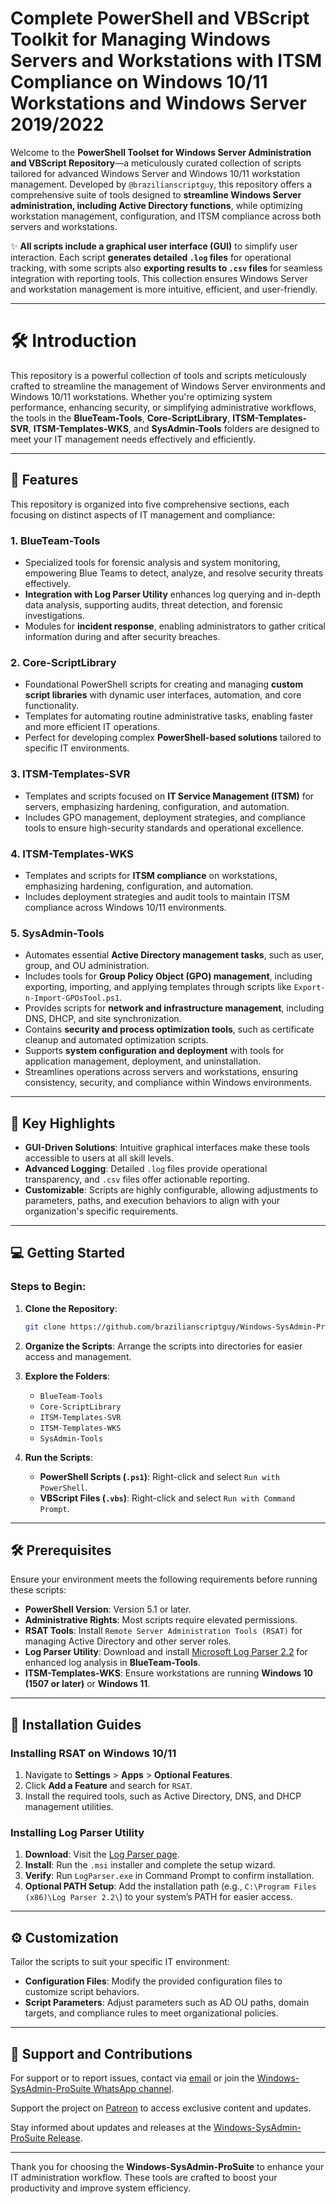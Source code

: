 # Complete PowerShell and VBScript Toolkit for Managing Windows Servers and Workstations with ITSM Compliance on Windows 10/11 Workstations and Windows Server 2019/2022

Welcome to the **PowerShell Toolset for Windows Server Administration and VBScript Repository**—a meticulously curated collection of scripts tailored for advanced Windows Server and Windows 10/11 workstation management. Developed by `@brazilianscriptguy`, this repository offers a comprehensive suite of tools designed to **streamline Windows Server administration, including Active Directory functions**, while optimizing workstation management, configuration, and ITSM compliance across both servers and workstations.

✨ **All scripts include a graphical user interface (GUI)** to simplify user interaction. Each script **generates detailed `.log` files** for operational tracking, with some scripts also **exporting results to `.csv` files** for seamless integration with reporting tools. This collection ensures Windows Server and workstation management is more intuitive, efficient, and user-friendly.

--- 

# 🛠️ Introduction

This repository is a powerful collection of tools and scripts meticulously crafted to streamline the management of Windows Server environments and Windows 10/11 workstations. Whether you're optimizing system performance, enhancing security, or simplifying administrative workflows, the tools in the **BlueTeam-Tools**, **Core-ScriptLibrary**, **ITSM-Templates-SVR**, **ITSM-Templates-WKS**, and **SysAdmin-Tools** folders are designed to meet your IT management needs effectively and efficiently.

---

## 🚀 Features

This repository is organized into five comprehensive sections, each focusing on distinct aspects of IT management and compliance:

### **1. BlueTeam-Tools**
   - Specialized tools for forensic analysis and system monitoring, empowering Blue Teams to detect, analyze, and resolve security threats effectively.
   - **Integration with Log Parser Utility** enhances log querying and in-depth data analysis, supporting audits, threat detection, and forensic investigations.
   - Modules for **incident response**, enabling administrators to gather critical information during and after security breaches.

### **2. Core-ScriptLibrary**
   - Foundational PowerShell scripts for creating and managing **custom script libraries** with dynamic user interfaces, automation, and core functionality.
   - Templates for automating routine administrative tasks, enabling faster and more efficient IT operations.
   - Perfect for developing complex **PowerShell-based solutions** tailored to specific IT environments.

### **3. ITSM-Templates-SVR**
   - Templates and scripts focused on **IT Service Management (ITSM)** for servers, emphasizing hardening, configuration, and automation.
   - Includes GPO management, deployment strategies, and compliance tools to ensure high-security standards and operational excellence.

### **4. ITSM-Templates-WKS**
   - Templates and scripts for **ITSM compliance** on workstations, emphasizing hardening, configuration, and automation.
   - Includes deployment strategies and audit tools to maintain ITSM compliance across Windows 10/11 environments.

### **5. SysAdmin-Tools**
   - Automates essential **Active Directory management tasks**, such as user, group, and OU administration.  
   - Includes tools for **Group Policy Object (GPO) management**, including exporting, importing, and applying templates through scripts like `Export-n-Import-GPOsTool.ps1`.  
   - Provides scripts for **network and infrastructure management**, including DNS, DHCP, and site synchronization.  
   - Contains **security and process optimization tools**, such as certificate cleanup and automated optimization scripts.  
   - Supports **system configuration and deployment** with tools for application management, deployment, and uninstallation.  
   - Streamlines operations across servers and workstations, ensuring consistency, security, and compliance within Windows environments.

---

## 🌟 Key Highlights

- **GUI-Driven Solutions**: Intuitive graphical interfaces make these tools accessible to users at all skill levels.
- **Advanced Logging**: Detailed `.log` files provide operational transparency, and `.csv` files offer actionable reporting.
- **Customizable**: Scripts are highly configurable, allowing adjustments to parameters, paths, and execution behaviors to align with your organization's specific requirements.

---

## 💻 Getting Started

### Steps to Begin:

1. **Clone the Repository**:
   ```bash
   git clone https://github.com/brazilianscriptguy/Windows-SysAdmin-ProSuite.git
   ```

2. **Organize the Scripts**: Arrange the scripts into directories for easier access and management.

3. **Explore the Folders**:
   - `BlueTeam-Tools`
   - `Core-ScriptLibrary`
   - `ITSM-Templates-SVR`
   - `ITSM-Templates-WKS`
   - `SysAdmin-Tools`

4. **Run the Scripts**:
   - **PowerShell Scripts (`.ps1`)**: Right-click and select `Run with PowerShell`.
   - **VBScript Files (`.vbs`)**: Right-click and select `Run with Command Prompt`.

---

## 🛠️ Prerequisites

Ensure your environment meets the following requirements before running these scripts:

- **PowerShell Version**: Version 5.1 or later.
- **Administrative Rights**: Most scripts require elevated permissions.
- **RSAT Tools**: Install `Remote Server Administration Tools (RSAT)` for managing Active Directory and other server roles.
- **Log Parser Utility**: Download and install [Microsoft Log Parser 2.2](https://www.microsoft.com/en-us/download/details.aspx?id=24659) for enhanced log analysis in **BlueTeam-Tools**.
- **ITSM-Templates-WKS**: Ensure workstations are running **Windows 10 (1507 or later)** or **Windows 11**.

---

## 🔧 Installation Guides

### **Installing RSAT on Windows 10/11**

1. Navigate to **Settings** > **Apps** > **Optional Features**.  
2. Click **Add a Feature** and search for `RSAT`.  
3. Install the required tools, such as Active Directory, DNS, and DHCP management utilities.

### **Installing Log Parser Utility**

1. **Download**: Visit the [Log Parser page](https://www.microsoft.com/en-us/download/details.aspx?id=24659).  
2. **Install**: Run the `.msi` installer and complete the setup wizard.  
3. **Verify**: Run `LogParser.exe` in Command Prompt to confirm installation.  
4. **Optional PATH Setup**: Add the installation path (e.g., `C:\Program Files (x86)\Log Parser 2.2\`) to your system’s PATH for easier access.

---

## ⚙️ Customization

Tailor the scripts to suit your specific IT environment:

- **Configuration Files**: Modify the provided configuration files to customize script behaviors.  
- **Script Parameters**: Adjust parameters such as AD OU paths, domain targets, and compliance rules to meet organizational policies.

---

## 🤝 Support and Contributions

For support or to report issues, contact via [email](mailto:luizhamilton.lhr@gmail.com) or join the [Windows-SysAdmin-ProSuite WhatsApp channel](https://whatsapp.com/channel/0029VaEgqC50G0XZV1k4Mb1c).  

Support the project on [Patreon](https://patreon.com/brazilianscriptguy) to access exclusive content and updates.  

Stay informed about updates and releases at the [Windows-SysAdmin-ProSuite Release](https://github.com/brazilianscriptguy/Windows-SysAdmin-ProSuite/releases/tag/Windows-SysAdmin-ProSuite).

---

Thank you for choosing the **Windows-SysAdmin-ProSuite** to enhance your IT administration workflow. These tools are crafted to boost your productivity and improve system efficiency.  

